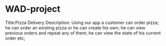 # WAD-project
Title:Pizza Delivery
Description: 
Using our app a customer can order pizza;
he can order an existing pizza or he can create his own;
he can view previous orders and repeat any of them;
he can view the state of his current order etc;

